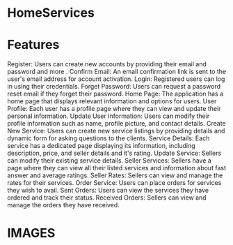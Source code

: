 # HomeServices

# Features
Register: Users can create new accounts by providing their email and password and more .
Confirm Email: An email confirmation link is sent to the user's email address for account activation.
Login: Registered users can log in using their credentials.
Forget Password: Users can request a password reset email if they forget their password.
Home Page: The application has a home page that displays relevant information and options for users.
User Profile: Each user has a profile page where they can view and update their personal information.
Update User Information: Users can modify their profile information such as name, profile picture, and contact details.
Create New Service: Users can create new service listings by providing details and dynamic form for asking questions to the clients.
Service Details: Each service has a dedicated page displaying its information, including description, price, and seller details and it's rating.
Update Service: Sellers can modify their existing service details.
Seller Services: Sellers have a page where they can view all their listed services and information about fast answer and average ratings.
Seller Rates: Sellers can view and manage the rates for their services.
Order Service: Users can place orders for services they wish to avail.
Sent Orders: Users can view the services they have ordered and track their status.
Received Orders: Sellers can view and manage the orders they have received.

# IMAGES

